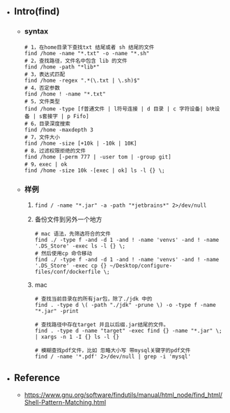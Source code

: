 * ## Intro(find)

    + ### syntax

        ```shell
        # 1，在home目录下查找txt 结尾或者 sh 结尾的文件
        find /home -name "*.txt" -o -name "*.sh"
        # 2，查找路径，文件名中包含 lib 的文件
        find /home -path "*lib*"
        # 3，表达式匹配
        find /home -regex ".*(\.txt | \.sh)$"
        # 4，否定参数
        find /home ! -name "*.txt"
        # 5，文件类型
        find /home -type [f普通文件 | l符号连接 | d 目录 | c 字符设备| b块设备 | s套接字 | p Fifo]
        # 6，目录深度搜索
        find /home -maxdepth 3
        # 7，文件大小
        find /home -size [+10k | -10k | 10K]
        # 8，过滤权限拒绝的文件
        find /home [-perm 777 | -user tom | -group git]
        # 9，exec | ok
        find /home -size 10k -[exec | ok] ls -l {} \; 
        ```

    + ### 样例

        1. `find / -name "*.jar" -a -path "*jetbrains*" 2>/dev/null `

        2. 备份文件到另外一个地方

            ```shell
            # mac 语法，先筛选符合的文件
            find ./ -type f -and -d 1 -and ! -name 'venvs' -and ! -name '.DS_Store' -exec ls -l {} \;
            # 然后使用cp 命令移动
            find ./ -type f -and -d 1 -and ! -name 'venvs' -and ! -name '.DS_Store' -exec cp {} ~/Desktop/configure-files/conf/dockerfile \;
            ```

        3. mac

            ```shell
            # 查找当前目录在的所有jar包，除了./jdk 中的
            find . -type d \( -path "./jdk" -prune \) -o -type f -name "*.jar" -print

            # 查找路径中存在target 并且以后缀.jar结尾的文件。
            find . -type d -name "target" -exec find {} -name "*.jar" \; | xargs -n 1 -I {} ls -l {}

            # 模糊查找pdf文件，比如 忽略大小写 带mysql关键字的pdf文件
            find / -name '*.pdf' 2>/dev/null | grep -i 'mysql'
            ```

* ## Reference

    + https://www.gnu.org/software/findutils/manual/html_node/find_html/Shell-Pattern-Matching.html